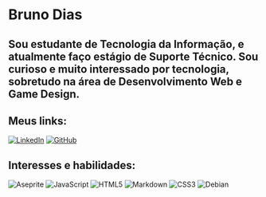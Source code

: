 # **Bruno Dias**

## Sou estudante de Tecnologia da Informação, e atualmente faço estágio de Suporte Técnico. Sou curioso e muito interessado por tecnologia, sobretudo na área de Desenvolvimento Web e Game Design.

## Meus links:

[![LinkedIn](https://img.shields.io/badge/LinkedIn-000?style=for-the-badge&logo=linkedin&logoColor=0E76A8)](https://www.linkedin.com/in/bruno-dias-19a1b722b/) [![GitHub](https://img.shields.io/badge/GitHub-000?style=for-the-badge&logo=github&logoColor=white)](https://github.com/brunofbdias) 

## Interesses e habilidades:

![Aseprite](https://img.shields.io/badge/Aseprite-000?style=for-the-badge&logo=Aseprite&logoColor=white) ![JavaScript](https://img.shields.io/badge/Javascript-000?style=for-the-badge&logo=javascript&logoColor=yellow) ![HTML5](https://img.shields.io/badge/html5-000?style=for-the-badge&logo=html5&logoColor=orange) ![Markdown](https://img.shields.io/badge/Markdown-000?style=for-the-badge&logo=Markdown&logoColor=white) ![CSS3](https://img.shields.io/badge/CSS3-000?style=for-the-badge&logo=CSS3&logoColor=green) ![Debian](https://img.shields.io/badge/Debian-000?style=for-the-badge&logo=Debian&logoColor=red)
